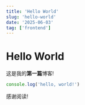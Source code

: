 ```yaml
---
title: 'Hello World'
slug: 'hello-world'
date: '2025-06-03'
tag: ['frontend']
---
```


# Hello World

这是我的**第一篇**博客!

```js
console.log('hello, world!')
```

感谢阅读!